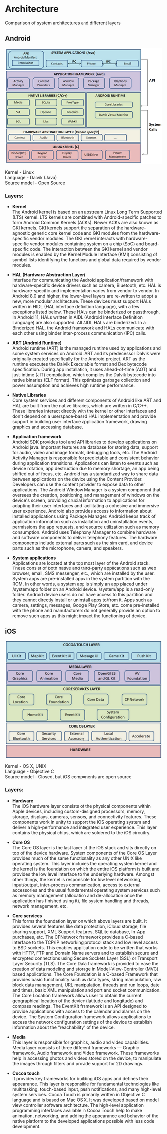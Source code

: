 # Architecture
Comparison of system architectures and different layers

## Android
![Android architecture](photos/architecture-android.png)

Kernel - Linux  
Language - Dalvik (Java)  
Source model - Open Source

### Layers:  

*   **Kernel**      
        The Android kernel is based on an upstream Linux Long Term Supported (LTS) kernel. LTS kernels are combined with Android-specific patches to form Android Common Kernels (ACKs). Newer ACKs are also known as GKI kernels. GKI kernels support the separation of the hardware-agnostic generic core kernel code and GKI modules from the hardware-specific vendor modules. The GKI kernel interacts with hardware-specific vendor modules containing system on a chip (SoC) and board-specific code. The interaction between the GKI kernel and vendor modules is enabled by the Kernel Module Interface (KMI) consisting of symbol lists identifying the functions and global data required by vendor modules.

*   **HAL (Hardware Abstraction Layer)**  
        Interface for communicating the Android application/framework with hardware-specific device drivers such as camera, Bluetooth, etc. HAL is hardware-specific and implementation varies from vendor to vendor. In Android 8.0 and higher, the lower-level layers are re-written to adopt a new, more modular architecture. These devices must support HALs written in HIDL (HAL interface definition language), with a few exceptions listed below. These HALs can be binderized or passthrough. In Android 11, HALs written in AIDL (Android Interface Definition Language) are also supported. All AIDL HALs are binderized. In a Binderized HAL, the Android framework and HALs communicate with each other using binder inter-process communication (IPC) calls.

*   **ART (Android Runtime)**  
        Android runtime (ART) is the managed runtime used by applications and some system services on Android. ART and its predecessor Dalvik were originally created specifically for the Android project. ART as the runtime executes the Dalvik Executable format and Dex bytecode specification. During app installation, it uses ahead-of-time (AOT) and just-intime (JIT) compilation, which compiles the Dalvik bytecode into native binaries (ELF format). This optimizes garbage collection and power assumption and achieves high runtime performance.

*   **Native Libraries**  
        Core system services and different components of Android like ART and HAL are built from the native libraries, which are written in C/C++. These libraries interact directly with the kernel or other interfaces and don't depend on a userspace-based HAL implementation and provide support in building user interface application framework, drawing graphics and accessing database.

*   **Application framework**  
        Android SDK provides tool and API libraries to develop applications on Android java. Important features are database for storing data, support for audio, video and image formats, debugging tools, etc. 
        The Android Activity Manager is responsible for predictable and consistent behavior during application transitions. Applications can listen to events such as device rotation, app destruction due to memory shortage, an app being shifted out of focus, etc. 
        Android has a standardized way to share data between applications on the device using the Content Provider. Developers can use the content provider to expose data to other applications. 
        The Android Window Manager is a system component that oversees the creation, positioning, and management of windows on the device's screen, providing crucial information to applications for adapting their user interfaces and facilitating a cohesive and immersive user experience.
        Android also provides access to information about installed applications using Package Manager. Android keeps track of application information such as installation and uninstallation events, permissions the app requests, and resource utilization such as memory consumption.
        Android uses Telephony Manager to combine hardware and software components to deliver telephony features. The hardware components include external parts such as the sim card, and device parts such as the microphone, camera, and speakers.

*   **System applications**  
        Applications are located at the top most layer of the Android stack. These consist of both native and third-party applications such as web browser, email, SMS messenger, etc., which are installed by the user. System apps are pre-installed apps in the system partition with the ROM. In other words, a system app is simply an app placed under /system/app folder on an Android device. /system/app is a read-only folder. Android device users do not have access to this partition and they cannot directly install or uninstall apps to/from it. Apps such as camera, settings, messages, Google Play Store, etc. come pre-installed with the phone and manufacturers do not generally provide an option to remove such apps as this might impact the functioning of device.

## iOS
![iOS architecture](photos/architecture-ios.png)

Kernel - OS X, UNIX  
Language -  Objective C  
Source model -  Closed, but iOS components are open source

### Layers:  

*   **Hardware**      
        The iOS hardware layer consists of the physical components within Apple devices, including custom-designed processors, memory, storage, displays, cameras, sensors, and connectivity features. These components work in unity to support the iOS operating system and deliver a high-performance and integrated user experience. This layer contains the physical chips, which are soldered to the iOS circuitry.

*   **Core OS**  
        The Core OS layer is the last layer of the iOS stack and sits directly on top of the device hardware. System components of the Core OS Layer provides much of the same functionality as any other UNIX like operating system. This layer includes the operating system kernel and the kernel is the foundation on which the entire iOS platform is built and provides the low level interface to the underlying hardware. Amongst other things, the kernel is responsible for low level networking, input/output, inter-process communication, access to external accessories and the usual fundamental operating system services such as memory management (allocation and de-allocation once the application has finished using it), file system handling and threads, network management, etc. 

*   **Core services**  
        This forms the foundation layer on which above layers are built. It provides several features like data protection, iCloud storage, file sharing support, XML Support features, SQLite database, In-App purchases, etc.
        The CFNetwork framework provides a C-based interface to the TCP/IP networking protocol stack and low level access to BSD sockets. This enables application code to be written that works with HTTP, FTP and Domain Name servers and to establish secure and encrypted connections using Secure Sockets Layer (SSL) or Transport Layer Security (TLS).
        The Core Data framework is provided to ease the creation of data modeling and storage in Model-View-Controller (MVC) based applications.
        The Core Foundation is a C-based Framework that provides basic functionality such as data types, string manipulation, raw block data management, URL manipulation, threads and run loops, date and times, basic XML manipulation and port and socket communication.
        The Core Location framework allows user to obtain the current geographical location of the device (latitude and longitude) and compass readings.
        The EventKit framework is an API designed to provide applications with access to the calendar and alarms on the device.
        The System Configuration framework allows applications to access the network configuration settings of the device to establish information about the “reachability” of the device.

*   **Media**  
        This layer is responsible for graphics, audio and video capabilities. Media layer consists of three different frameworks — Graphic framework, Audio framework and Video framework. These frameworks help in accessing photos and videos stored on the device, to manipulate the images through filters and provide support for 2D drawings.

*   **Cocoa touch**  
        It provides key frameworks for building iOS apps and defines their appearance. This layer is responsible for fundamental technologies like multitasking, touch-based input, push notifications, and many high-level system services. Cocoa Touch is primarily written in Objective C language and is based on Mac OS X. It was developed based on model view controller software architecture. The high-level application programming interfaces available in Cocoa Touch help to make animation, networking, and adding the appearance and behavior of the native platform to the developed applications possible with less code development.